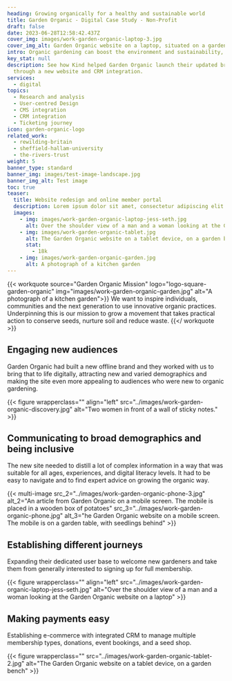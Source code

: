 ```yaml
---
heading: Growing organically for a healthy and sustainable world
title: Garden Organic - Digital Case Study - Non-Profit 
draft: false
date: 2023-06-28T12:58:42.437Z
cover_img: images/work-garden-organic-laptop-3.jpg
cover_img_alt: Garden Organic website on a laptop, situated on a garden table.
intro: Organic gardening can boost the environment and sustainability, and improve health, well-being, and food security. It can build communities and aid connection with nature and what you eat. Through campaigning, advice, community work, and research, their aim is to get everyone growing ‘the organic way’.
key_stat: null
description: See how Kind helped Garden Organic launch their updated brand
  through a new website and CRM integration.
services:
  - digital
topics:
  - Research and analysis
  - User-centred Design
  - CMS integration
  - CRM integration
  - Ticketing journey
icon: garden-organic-logo
related_work:
  - rewilding-britain
  - sheffield-hallam-university
  - the-rivers-trust
weight: 5
banner_type: standard
banner_img: images/test-image-landscape.jpg
banner_img_alt: Test image
toc: true
teaser:
  title: Website redesign and online member portal
  description: Lorem ipsum dolor sit amet, consectetur adipiscing elit. Sed lacinia consequat rhoncus.
  images:
    - img: images/work-garden-organic-laptop-jess-seth.jpg
      alt: Over the shoulder view of a man and a woman looking at the Garden Organic website on a laptop
    - img: images/work-garden-organic-tablet.jpg
      alt: The Garden Organic website on a tablet device, on a garden bench
      stat:
        - 18k
    - img: images/work-garden-organic-garden.jpg
      alt: A photograph of a kitchen garden
---
```


{{< workquote source="Garden Organic Mission" logo="logo-square-garden-organic" img="images/work-garden-organic-garden.jpg" alt="A photograph of a kitchen garden">}}
We want to inspire individuals, communities and the next generation to use innovative organic practices. Underpinning this is our mission to grow a movement that takes practical action to conserve seeds, nurture soil and reduce waste.
{{</ workquote >}}


<!-- Text left -->
<div class="w-full grid grid-cols-12 gap-x-2.5 gap-y-6 lg:gap-6 xl:gap-8">
  <div class="prose col-span-full lg:col-span-8">

  ## Engaging new audiences

  Garden Organic had built a new offline brand and they worked with us to bring that to life digitally, attracting new and varied demographics and making the site even more appealing to audiences who were new to organic gardening.

  </div>
</div>

{{< figure wrapperclass="" align="left" src="../images/work-garden-organic-discovery.jpg" alt="Two women in front of a wall of sticky notes." >}}

<!-- Text right -->
<div class="w-full grid grid-cols-12 gap-x-2.5 gap-y-6 lg:gap-6 xl:gap-8">
  <div class="prose col-span-full lg:col-span-8 lg:col-start-5">

  ## Communicating to broad demographics and being inclusive

  The new site needed to distill a lot of complex information in a way that was suitable for all ages, experiences, and digital literacy levels. It had to be easy to navigate and to find expert advice on growing the organic way.

  </div>
</div>

{{< multi-image
  src_2="../images/work-garden-organic-phone-3.jpg" alt_2="An article from Garden Organic on a mobile screen. The mobile is placed in a wooden box of potatoes"
  src_3="../images/work-garden-organic-phone.jpg" alt_3="he Garden Organic website on a mobile screen. The mobile is on a garden table, with seedlings behind" >}}


<!-- Text left -->
<div class="w-full grid grid-cols-12 gap-x-2.5 gap-y-6 lg:gap-6 xl:gap-8">
  <div class="prose col-span-full lg:col-span-8">

  ## Establishing different journeys

  Expanding their dedicated user base to welcome new gardeners and take them from generally interested to signing up for full membership.

  </div>
</div>

{{< figure wrapperclass="" align="left" src="../images/work-garden-organic-laptop-jess-seth.jpg" alt="Over the shoulder view of a man and a woman looking at the Garden Organic website on a laptop" >}}

<!-- Text right -->
<div class="w-full grid grid-cols-12 gap-x-2.5 gap-y-6 lg:gap-6 xl:gap-8">
  <div class="prose col-span-full lg:col-span-8 lg:col-start-5">

  ## Making payments easy

  Establishing e-commerce with integrated CRM to manage multiple membership types, donations, event bookings, and a seed shop.

  </div>
</div>

{{< figure wrapperclass="" src="../images/work-garden-organic-tablet-2.jpg" alt="The Garden Organic website on a tablet device, on a garden bench" >}}